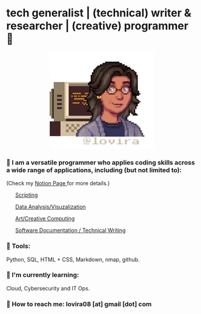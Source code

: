 
<!--![image](Lo_stardew-removebg-preview.png)-->

#  tech generalist | (technical) writer & researcher | (creative) programmer 🔮

<p align="center">
  <img src="icon2.png"/>
</p>




### 👋 I am a versatile programmer who applies coding skills across a wide range of applications, including (but not limited to):
(Check my <a href="https://www.notion.so/lovira/Hello-b1d2409339e949638da0f680d7b6e6fd?pvs=4"> Notion Page </a> for more details.)

<ul> <a href="https://github.com/lovira/securityprojects">Scripting</a> 
</ul>

<ul>  <a href="https://github.com/lovira/The-Met-Colorwheel">Data Analysis/Visuzalization</a>
</ul>

<ul>  <a href="https://github.com/lovira/machineYearning"> Art/Creative Computing</a>
</ul>

<ul> <a href="https://github.com/lovira/Technical-Writing-Portfolio">Software Documentation / Technical Writing</a>
</ul>

### 🧰 Tools:
Python, SQL, HTML + CSS, Markdown, nmap, github. 


### 🌱 I'm currently learning:
Cloud, Cybersecurity and IT Ops.

### 📩 How to reach me: lovira08 [at] gmail [dot] com

<!--
**lovira/lovira** is a ✨ _special_ ✨ repository because its `README.md` (this file) appears on your GitHub profile.

Here are some ideas to get you started:

- 🔭 I’m currently working on ...
- 🌱 I’m currently learning ...
- 👯 I’m looking to collaborate on ...
- 🤔 I’m looking for help with ...
- 💬 Ask me about ...
- 📫 How to reach me: ...
- 😄 Pronouns: ...
- ⚡ Fun fact: ...
-->
